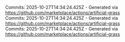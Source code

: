 Commits: 2025-10-27T14:34:24.425Z - Generated via https://github.com/marketplace/actions/artificial-grass
<br>
Commits: 2025-10-27T14:34:24.425Z - Generated via https://github.com/marketplace/actions/artificial-grass
<br>
Commits: 2025-10-27T14:34:24.425Z - Generated via https://github.com/marketplace/actions/artificial-grass
<br>
